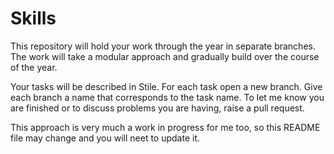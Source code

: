 # Skills
This repository will hold your work through the year in separate branches. The work will take a modular approach and gradually build over the course of the year.

Your tasks will be described in Stile. For each task open a new branch. Give each branch a name that corresponds to the task name. To let me know you are finished or to discuss problems you are having, raise a pull request.

This approach is very much a work in progress for me too, so this README file may change and you will neet to update it.
